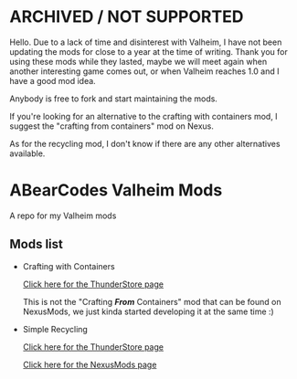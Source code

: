 # ARCHIVED / NOT SUPPORTED

Hello. Due to a lack of time and disinterest with Valheim, I have not been updating the mods for close to a year at the time of writing. Thank you for using these mods while they lasted, maybe we will meet again when another interesting game comes out, or when Valheim reaches 1.0 and I have a good mod idea. 

Anybody is free to fork and start maintaining the mods.

If you're looking for an alternative to the crafting with containers mod, I suggest the "crafting from containers" mod on Nexus. 

As for the recycling mod, I don't know if there are any other alternatives available.

# ABearCodes Valheim Mods

A repo for my Valheim mods

## Mods list

- Crafting with Containers
    
  [Click here for the ThunderStore page](https://valheim.thunderstore.io/package/abearcodes/CraftingWithContainers)
  
  This is not the "Crafting **_From_** Containers" mod that can be found on NexusMods, we just kinda started developing it at the same time :) 

- Simple Recycling
 
  [Click here for the ThunderStore page](https://valheim.thunderstore.io/package/abearcodes/SimpleRecycling/)
  
  [Click here for the NexusMods page](https://www.nexusmods.com/valheim/mods/205?tab=posts&BH=1)
